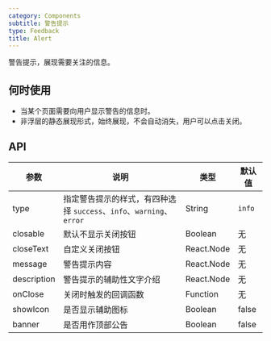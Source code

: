 ```yaml
---
category: Components
subtitle: 警告提示
type: Feedback
title: Alert
---
```


警告提示，展现需要关注的信息。

## 何时使用

- 当某个页面需要向用户显示警告的信息时。
- 非浮层的静态展现形式，始终展现，不会自动消失，用户可以点击关闭。

## API

| 参数        | 说明                                                      | 类型        | 默认值 |
|----------- |---------------------------------------------------------  | ---------- |-------|
| type       | 指定警告提示的样式，有四种选择 `success`、`info`、`warning`、`error`   | String     | `info`    |
| closable   | 默认不显示关闭按钮                                  | Boolean   | 无    |
| closeText  | 自定义关闭按钮                                     | React.Node   | 无    |
| message    | 警告提示内容                                       | React.Node   | 无    |
| description | 警告提示的辅助性文字介绍                            | React.Node   | 无    |
| onClose     | 关闭时触发的回调函数                                | Function   | 无    |
| showIcon   | 是否显示辅助图标                                 | Boolean   | false    |
| banner   | 是否用作顶部公告                                 | Boolean   | false    |

